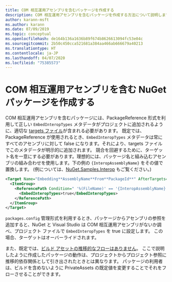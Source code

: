 ```yaml
---
title: COM 相互運用アセンブリを含むパッケージを作成する
description: COM 相互運用アセンブリを含むパッケージを作成する方法について説明します
author: karann-msft
ms.author: karann
ms.date: 07/09/2019
ms.topic: conceptual
ms.openlocfilehash: de164b136a1636b89f674b8626613094fc53e04c
ms.sourcegitcommit: 2b50c450cca521681a384aa466ab666679a40213
ms.translationtype: HT
ms.contentlocale: ja-JP
ms.lasthandoff: 04/07/2020
ms.locfileid: "75385573"
---
```

# <a name="create-nuget-packages-that-contain-com-interop-assemblies"></a>COM 相互運用アセンブリを含む NuGet パッケージを作成する

COM 相互運用アセンブリを含むパッケージには、PackageReference 形式を利用して正しい `EmbedInteropTypes` メタデータがプロジェクトに追加されるように、適切な [targets ファイル](creating-a-package.md#include-msbuild-props-and-targets-in-a-package)が含まれる必要があります。 既定では、PackageReference が使用されるとき、`EmbedInteropTypes` メタデータは常にすべてのアセンブリに対して false になります。それにより、targets ファイルでこのメタデータが明示的に追加されます。 競合を回避するために、ターゲット名を一意にする必要があります。理想的には、パッケージ名と組み込むアセンブリの組み合わせを使用します。下の例の `{InteropAssemblyName}` をその値で置換します。 (例については、[NuGet.Samples.Interop](https://github.com/NuGet/Samples/tree/master/NuGet.Samples.Interop) もご覧ください。)

```xml
<Target Name="Embedding**AssemblyName**From**PackageId**" AfterTargets="ResolveReferences" BeforeTargets="FindReferenceAssembliesForReferences">
  <ItemGroup>
    <ReferencePath Condition=" '%(FileName)' == '{InteropAssemblyName}' AND '%(ReferencePath.NuGetPackageId)' == '$(MSBuildThisFileName)' ">
      <EmbedInteropTypes>true</EmbedInteropTypes>
    </ReferencePath>
  </ItemGroup>
</Target>
```

`packages.config` 管理形式を利用するとき、パッケージからアセンブリの参照を追加すると、NuGet と Visual Studio は COM 相互運用アセンブリがないか調べ、プロジェクト ファイルで `EmbedInteropTypes` を true に設定します。 この場合、ターゲットはオーバーライドされます。

また、既定では、[ビルド アセットの推移的なフローはありません](../consume-packages/package-references-in-project-files.md#controlling-dependency-assets)。 ここで説明したように作成したパッケージの動作は、プロジェクトからプロジェクト参照に推移的依存関係として引き出されたときとは異なります。 パッケージの利用者は、ビルドを含めないように PrivateAssets の既定値を変更することでそれをフローさせることができます。

<a name="creating-the-package"></a>